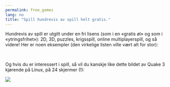 ```yaml
---
permalink: free_games
lang: no
title: "Spill hundrevis av spill helt gratis."
---
```


Hundrevis av spill er utgitt under en fri lisens (som i en «gratis øl» og som i «ytringsfrihet»): 2D, 3D, puzzles, krigsspill, online multiplayerspill, og så videre! Her er noen eksempler (den virkelige listen ville vært alt for stor):

<div id="items">



<br class="clearboth" />


Og hvis du er interessert i spill, så vil du kanskje like dette bildet av Quake 3 kjørende på Linux, på 24 skjermer (!):

<a href="/img/quake_24_screens.jpg"><img src="/img/quake_24_screens_thumbnail.jpg" /></a>




